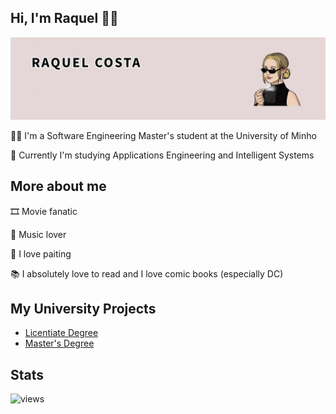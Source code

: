 ## Hi, I'm Raquel 👋✨

![alt text](https://github.com/chelesgaroth/chelesgaroth/blob/main/RAQUEL_COSTA.png)

👩‍💻 I'm a Software Engineering Master's student at the University of Minho

📖 Currently I'm studying Applications Engineering and Intelligent Systems


## More about me 

🎞️ Movie fanatic 

🎵 Music lover

🎨 I love paiting

📚 I absolutely love to read and I love comic books (especially DC) 

## My University Projects

- [Licentiate Degree](https://github.com/chelesgaroth/LEI-UMinho)
- [Master's Degree](https://github.com/chelesgaroth/MEI-Uminho)

## Stats 

<!--![Top Langs](https://github-readme-stats.vercel.app/api/top-langs/?username=chelesgaroth&layout=compact)-->

![views](https://komarev.com/ghpvc/?username=chelesgaroth&color=blueviolet)
  
  
<!--
**chelesgaroth/chelesgaroth** is a ✨ _special_ ✨ repository because its `README.md` (this file) appears on your GitHub profile.

Here are some ideas to get you started:

- 🔭 I’m currently working on ...
- 🌱 I’m currently learning ...
- 👯 I’m looking to collaborate on ...
- 🤔 I’m looking for help with ...
- 💬 Ask me about ...
- 📫 How to reach me: ...
- 😄 Pronouns: ...
- ⚡ Fun fact: ...
-->
